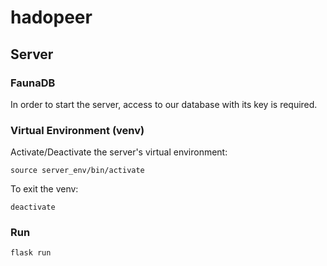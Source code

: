 # hadopeer

## Server
 
### FaunaDB

In order to start the server, access to our database with its key is required.

### Virtual Environment (venv)

Activate/Deactivate the server's virtual environment:

```shell
source server_env/bin/activate
```

To exit the venv:
```shell
deactivate
```

### Run

```shell
flask run
```